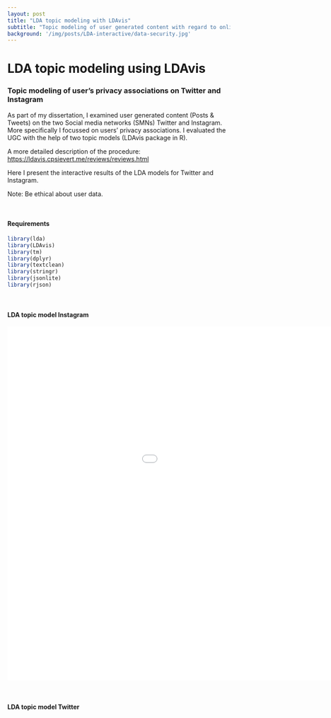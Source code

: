 ```yaml
---
layout: post
title: "LDA topic modeling with LDAvis"
subtitle: "Topic modeling of user generated content with regard to online privacy associations"
background: '/img/posts/LDA-interactive/data-security.jpg'
---
```


LDA topic modeling using LDAvis
================

### Topic modeling of user’s privacy associations on Twitter and Instagram

As part of my dissertation, I examined user generated content (Posts &
Tweets) on the two Social media networks (SMNs) Twitter and Instagram.
More specifically I focussed on users’ privacy associations. I evaluated
the UGC with the help of two topic models (LDAvis package in R).

A more detailed description of the procedure: https://ldavis.cpsievert.me/reviews/reviews.html

Here I present the interactive results of the LDA models for Twitter
and Instagram.

Note: Be ethical about user data.

<br>

#### Requirements

``` r
library(lda)
library(LDAvis)
library(tm)
library(dplyr)
library(textclean)
library(stringr)
library(jsonlite)
library(rjson)
```

<br>

#### LDA topic model Instagram

<p align="center">
    <iframe id = 'lda_insta' src="/img/posts/LDA-interactive/Insta_LDA_model2.html"
        sandbox="allow-same-origin allow-scripts"
        width="1210"
        height="800"
        scrolling='no'
        seamless
        frameborder="0"
        style="text-align: center"
        >
    </iframe>
 </p>


<br>

#### LDA topic model Twitter

